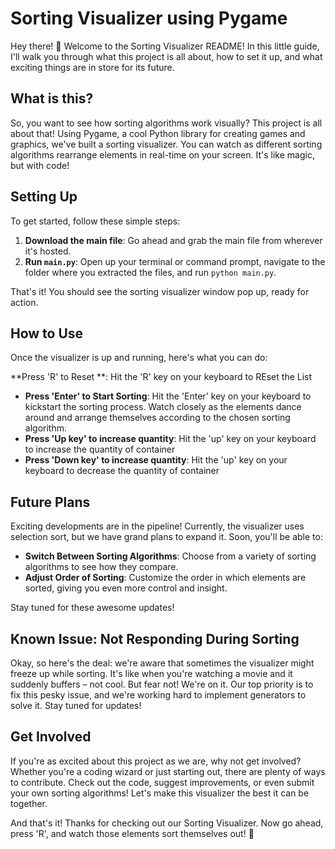 # Sorting Visualizer using Pygame

Hey there! 👋 Welcome to the Sorting Visualizer README! In this little guide, I'll walk you through what this project is all about, how to set it up, and what exciting things are in store for its future.

## What is this?

So, you want to see how sorting algorithms work visually? This project is all about that! Using Pygame, a cool Python library for creating games and graphics, we've built a sorting visualizer. You can watch as different sorting algorithms rearrange elements in real-time on your screen. It's like magic, but with code!

## Setting Up

To get started, follow these simple steps:

1. **Download the main file**: Go ahead and grab the main file from wherever it's hosted.
3. **Run `main.py`**: Open up your terminal or command prompt, navigate to the folder where you extracted the files, and run `python main.py`.

That's it! You should see the sorting visualizer window pop up, ready for action.

## How to Use

Once the visualizer is up and running, here's what you can do:

**Press 'R' to Reset **: Hit the 'R' key on your keyboard to REset the List
- **Press 'Enter' to Start Sorting**: Hit the 'Enter' key on your keyboard to kickstart the sorting process. Watch closely as the elements dance around and arrange themselves according to the chosen sorting algorithm.
- **Press 'Up key' to increase quantity**: Hit the 'up' key on your keyboard to increase the quantity of container
- **Press 'Down key' to increase quantity**: Hit the 'up' key on your keyboard to decrease the quantity of container
  

## Future Plans

Exciting developments are in the pipeline! Currently, the visualizer uses selection sort, but we have grand plans to expand it. Soon, you'll be able to:

- **Switch Between Sorting Algorithms**: Choose from a variety of sorting algorithms to see how they compare.
- **Adjust Order of Sorting**: Customize the order in which elements are sorted, giving you even more control and insight.

Stay tuned for these awesome updates!

## Known Issue: Not Responding During Sorting

Okay, so here's the deal: we're aware that sometimes the visualizer might freeze up while sorting. It's like when you're watching a movie and it suddenly buffers – not cool. But fear not! We're on it. Our top priority is to fix this pesky issue, and we're working hard to implement generators to solve it. Stay tuned for updates!

## Get Involved

If you're as excited about this project as we are, why not get involved? Whether you're a coding wizard or just starting out, there are plenty of ways to contribute. Check out the code, suggest improvements, or even submit your own sorting algorithms! Let's make this visualizer the best it can be together.

And that's it! Thanks for checking out our Sorting Visualizer. Now go ahead, press 'R', and watch those elements sort themselves out! 🚀
